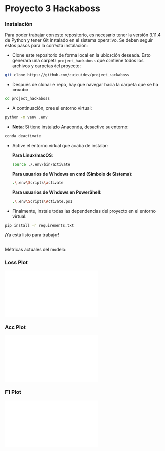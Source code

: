 # Proyecto 3 Hackaboss

### Instalación

Para poder trabajar con este repositorio, es necesario tener la versión 3.11.4 de Python y tener Git instalado en el sistema operativo. Se deben seguir estos pasos para la correcta instalación:

- Clone este repositorio de forma local en la ubicación deseada. Esto generará una carpeta `project_hackaboss` que contiene todos los archivos y carpetas del proyecto:
```sh
git clone https://github.com/cuicuidev/project_hackaboss
```

- Después de clonar el repo, hay que navegar hacia la carpeta que se ha creado:
```sh
cd project_hackaboss
```

- A continuación, cree el entorno virtual:
```sh
python -m venv .env
```

- **Nota**: Si tiene instalado Anaconda, desactive su entorno:
```sh
conda deactivate
```

- Active el entorno virtual que acaba de instalar:

  **Para Linux/macOS**:
  ```sh
  source ./.env/bin/activate
  ```

  **Para usuarios de Windows en cmd (Símbolo de Sistema)**:
  ```sh
  .\.env\Scripts\activate
  ```

  **Para usuarios de Windows en PowerShell**:
  ```sh
  .\.env\Scripts\Activate.ps1
  ```

- Finalmente, instale todas las dependencias del proyecto en el entorno virtual:
```sh
pip install -r requirements.txt
```

¡Ya está listo para trabajar!


## 

Métricas actuales del modelo:
### Loss Plot
![Loss Plot](../assets/figures/loss.html)
### Acc Plot
![Acc Plot](../assets/figures/acc.html)
### F1 Plot
![F1 Plot](../assets/figures/f1.html)
